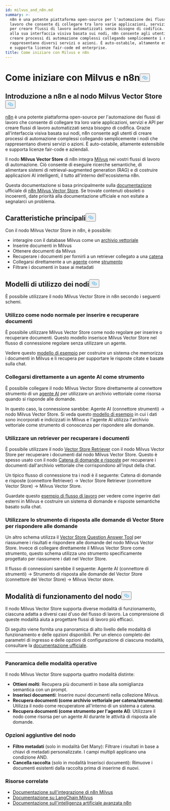 ```yaml
---
id: milvus_and_n8n.md
summary: >-
  n8n è una potente piattaforma open-source per l'automazione dei flussi di
  lavoro che consente di collegare tra loro varie applicazioni, servizi e API
  per creare flussi di lavoro automatizzati senza bisogno di codifica. Grazie
  alla sua interfaccia visiva basata sui nodi, n8n consente agli utenti di
  creare processi di automazione complessi collegando semplicemente i nodi che
  rappresentano diversi servizi o azioni. È auto-ostabile, altamente estensibile
  e supporta licenze fair-code ed enterprise.
title: Come iniziare con Milvus e n8n
---
```

<h1 id="Getting-Started-with-Milvus-and-n8n" class="common-anchor-header">Come iniziare con Milvus e n8n<button data-href="#Getting-Started-with-Milvus-and-n8n" class="anchor-icon" translate="no">
      <svg translate="no"
        aria-hidden="true"
        focusable="false"
        height="20"
        version="1.1"
        viewBox="0 0 16 16"
        width="16"
      >
        <path
          fill="#0092E4"
          fill-rule="evenodd"
          d="M4 9h1v1H4c-1.5 0-3-1.69-3-3.5S2.55 3 4 3h4c1.45 0 3 1.69 3 3.5 0 1.41-.91 2.72-2 3.25V8.59c.58-.45 1-1.27 1-2.09C10 5.22 8.98 4 8 4H4c-.98 0-2 1.22-2 2.5S3 9 4 9zm9-3h-1v1h1c1 0 2 1.22 2 2.5S13.98 12 13 12H9c-.98 0-2-1.22-2-2.5 0-.83.42-1.64 1-2.09V6.25c-1.09.53-2 1.84-2 3.25C6 11.31 7.55 13 9 13h4c1.45 0 3-1.69 3-3.5S14.5 6 13 6z"
        ></path>
      </svg>
    </button></h1><h2 id="Introduction-to-n8n-and-the-Milvus-Vector-Store-Node" class="common-anchor-header">Introduzione a n8n e al nodo Milvus Vector Store<button data-href="#Introduction-to-n8n-and-the-Milvus-Vector-Store-Node" class="anchor-icon" translate="no">
      <svg translate="no"
        aria-hidden="true"
        focusable="false"
        height="20"
        version="1.1"
        viewBox="0 0 16 16"
        width="16"
      >
        <path
          fill="#0092E4"
          fill-rule="evenodd"
          d="M4 9h1v1H4c-1.5 0-3-1.69-3-3.5S2.55 3 4 3h4c1.45 0 3 1.69 3 3.5 0 1.41-.91 2.72-2 3.25V8.59c.58-.45 1-1.27 1-2.09C10 5.22 8.98 4 8 4H4c-.98 0-2 1.22-2 2.5S3 9 4 9zm9-3h-1v1h1c1 0 2 1.22 2 2.5S13.98 12 13 12H9c-.98 0-2-1.22-2-2.5 0-.83.42-1.64 1-2.09V6.25c-1.09.53-2 1.84-2 3.25C6 11.31 7.55 13 9 13h4c1.45 0 3-1.69 3-3.5S14.5 6 13 6z"
        ></path>
      </svg>
    </button></h2><p><a href="https://n8n.io/">n8n</a> è una potente piattaforma open-source per l'automazione dei flussi di lavoro che consente di collegare tra loro varie applicazioni, servizi e API per creare flussi di lavoro automatizzati senza bisogno di codifica. Grazie all'interfaccia visiva basata sui nodi, n8n consente agli utenti di creare processi di automazione complessi collegando semplicemente i nodi che rappresentano diversi servizi o azioni. È auto-ostabile, altamente estensibile e supporta licenze fair-code e aziendali.</p>
<p>Il nodo <strong>Milvus Vector Store</strong> di n8n integra <a href="https://milvus.io/">Milvus</a> nei vostri flussi di lavoro di automazione. Ciò consente di eseguire ricerche semantiche, di alimentare sistemi di retrieval-augmented generation (RAG) e di costruire applicazioni AI intelligenti, il tutto all'interno dell'ecosistema n8n.</p>
<p>Questa documentazione si basa principalmente sulla <a href="https://docs.n8n.io/integrations/builtin/cluster-nodes/root-nodes/n8n-nodes-langchain.vectorstoremilvus/">documentazione</a> ufficiale di <a href="https://docs.n8n.io/integrations/builtin/cluster-nodes/root-nodes/n8n-nodes-langchain.vectorstoremilvus/">n8n Milvus Vector Store</a>. Se trovate contenuti obsoleti o incoerenti, date priorità alla documentazione ufficiale e non esitate a segnalarci un problema.</p>
<h2 id="Key-Features" class="common-anchor-header">Caratteristiche principali<button data-href="#Key-Features" class="anchor-icon" translate="no">
      <svg translate="no"
        aria-hidden="true"
        focusable="false"
        height="20"
        version="1.1"
        viewBox="0 0 16 16"
        width="16"
      >
        <path
          fill="#0092E4"
          fill-rule="evenodd"
          d="M4 9h1v1H4c-1.5 0-3-1.69-3-3.5S2.55 3 4 3h4c1.45 0 3 1.69 3 3.5 0 1.41-.91 2.72-2 3.25V8.59c.58-.45 1-1.27 1-2.09C10 5.22 8.98 4 8 4H4c-.98 0-2 1.22-2 2.5S3 9 4 9zm9-3h-1v1h1c1 0 2 1.22 2 2.5S13.98 12 13 12H9c-.98 0-2-1.22-2-2.5 0-.83.42-1.64 1-2.09V6.25c-1.09.53-2 1.84-2 3.25C6 11.31 7.55 13 9 13h4c1.45 0 3-1.69 3-3.5S14.5 6 13 6z"
        ></path>
      </svg>
    </button></h2><p>Con il nodo Milvus Vector Store in n8n, è possibile:</p>
<ul>
<li>interagire con il database Milvus come un <a href="https://docs.n8n.io/glossary/#ai-vector-store">archivio vettoriale</a></li>
<li>Inserire documenti in Milvus</li>
<li>Ottenere documenti da Milvus</li>
<li>Recuperare i documenti per fornirli a un retriever collegato a una <a href="https://docs.n8n.io/glossary/#ai-chain">catena</a></li>
<li>Collegarsi direttamente a un <a href="https://docs.n8n.io/glossary/#ai-agent">agente</a> come <a href="https://docs.n8n.io/glossary/#ai-tool">strumento</a></li>
<li>Filtrare i documenti in base ai metadati</li>
</ul>
<h2 id="Node-Usage-Patterns" class="common-anchor-header">Modelli di utilizzo dei nodi<button data-href="#Node-Usage-Patterns" class="anchor-icon" translate="no">
      <svg translate="no"
        aria-hidden="true"
        focusable="false"
        height="20"
        version="1.1"
        viewBox="0 0 16 16"
        width="16"
      >
        <path
          fill="#0092E4"
          fill-rule="evenodd"
          d="M4 9h1v1H4c-1.5 0-3-1.69-3-3.5S2.55 3 4 3h4c1.45 0 3 1.69 3 3.5 0 1.41-.91 2.72-2 3.25V8.59c.58-.45 1-1.27 1-2.09C10 5.22 8.98 4 8 4H4c-.98 0-2 1.22-2 2.5S3 9 4 9zm9-3h-1v1h1c1 0 2 1.22 2 2.5S13.98 12 13 12H9c-.98 0-2-1.22-2-2.5 0-.83.42-1.64 1-2.09V6.25c-1.09.53-2 1.84-2 3.25C6 11.31 7.55 13 9 13h4c1.45 0 3-1.69 3-3.5S14.5 6 13 6z"
        ></path>
      </svg>
    </button></h2><p>È possibile utilizzare il nodo Milvus Vector Store in n8n secondo i seguenti schemi.</p>
<h3 id="Use-as-a-regular-node-to-insert-and-retrieve-documents" class="common-anchor-header">Utilizzo come nodo normale per inserire e recuperare documenti</h3><p>È possibile utilizzare Milvus Vector Store come nodo regolare per inserire o recuperare documenti. Questo modello inserisce Milvus Vector Store nel flusso di connessione regolare senza utilizzare un agente.</p>
<p>Vedere questo <a href="https://n8n.io/workflows/3573-create-a-rag-system-with-paul-essays-milvus-and-openai-for-cited-answers/">modello di esempio</a> per costruire un sistema che memorizza i documenti in Milvus e li recupera per supportare le risposte citate e basate sulla chat.</p>
<h3 id="Connect-directly-to-an-AI-agent-as-a-tool" class="common-anchor-header">Collegarsi direttamente a un agente AI come strumento</h3><p>È possibile collegare il nodo Milvus Vector Store direttamente al connettore strumento di un <a href="https://docs.n8n.io/integrations/builtin/cluster-nodes/root-nodes/n8n-nodes-langchain.agent/">agente AI</a> per utilizzare un archivio vettoriale come risorsa quando si risponde alle domande.</p>
<p>In questo caso, la connessione sarebbe: Agente AI (connettore strumenti) -&gt; nodo Milvus Vector Store. Si veda questo <a href="https://n8n.io/workflows/3576-paul-graham-essay-search-and-chat-with-milvus-vector-database/">modello di esempio</a> in cui i dati sono incorporati e indicizzati in Milvus e l'agente AI utilizza l'archivio vettoriale come strumento di conoscenza per rispondere alle domande.</p>
<h3 id="Use-a-retriever-to-fetch-documents" class="common-anchor-header">Utilizzare un retriever per recuperare i documenti</h3><p>È possibile utilizzare il nodo <a href="https://docs.n8n.io/integrations/builtin/cluster-nodes/sub-nodes/n8n-nodes-langchain.retrievervectorstore/">Vector Store Retriever</a> con il nodo Milvus Vector Store per recuperare i documenti dal nodo Milvus Vector Store. Questo è spesso usato con il nodo <a href="https://docs.n8n.io/integrations/builtin/cluster-nodes/root-nodes/n8n-nodes-langchain.chainretrievalqa/">Catena di domande e risposte</a> per recuperare i documenti dall'archivio vettoriale che corrispondono all'input della chat.</p>
<p>Un tipico flusso di connessione tra i nodi è il seguente: Catena di domande e risposte (connettore Retriever) -&gt; Vector Store Retriever (connettore Vector Store) -&gt; Milvus Vector Store.</p>
<p>Guardate questo <a href="https://n8n.io/workflows/3574-create-a-paul-graham-essay-qanda-system-with-openai-and-milvus-vector-database/">esempio di flusso di lavoro</a> per vedere come ingerire dati esterni in Milvus e costruire un sistema di domande e risposte semantiche basato sulla chat.</p>
<h3 id="Use-the-Vector-Store-Question-Answer-Tool-to-answer-questions" class="common-anchor-header">Utilizzare lo strumento di risposta alle domande di Vector Store per rispondere alle domande</h3><p>Un altro schema utilizza il <a href="https://docs.n8n.io/integrations/builtin/cluster-nodes/sub-nodes/n8n-nodes-langchain.toolvectorstore/">Vector Store Question Answer Tool</a> per riassumere i risultati e rispondere alle domande del nodo Milvus Vector Store. Invece di collegare direttamente il Milvus Vector Store come strumento, questo schema utilizza uno strumento specificamente progettato per riassumere i dati nel Vector Store.</p>
<p>Il flusso di connessioni sarebbe il seguente: Agente AI (connettore di strumenti) -&gt; Strumento di risposta alle domande del Vector Store (connettore del Vector Store) -&gt; Milvus Vector store.</p>
<h2 id="Node-Operation-Modes" class="common-anchor-header">Modalità di funzionamento del nodo<button data-href="#Node-Operation-Modes" class="anchor-icon" translate="no">
      <svg translate="no"
        aria-hidden="true"
        focusable="false"
        height="20"
        version="1.1"
        viewBox="0 0 16 16"
        width="16"
      >
        <path
          fill="#0092E4"
          fill-rule="evenodd"
          d="M4 9h1v1H4c-1.5 0-3-1.69-3-3.5S2.55 3 4 3h4c1.45 0 3 1.69 3 3.5 0 1.41-.91 2.72-2 3.25V8.59c.58-.45 1-1.27 1-2.09C10 5.22 8.98 4 8 4H4c-.98 0-2 1.22-2 2.5S3 9 4 9zm9-3h-1v1h1c1 0 2 1.22 2 2.5S13.98 12 13 12H9c-.98 0-2-1.22-2-2.5 0-.83.42-1.64 1-2.09V6.25c-1.09.53-2 1.84-2 3.25C6 11.31 7.55 13 9 13h4c1.45 0 3-1.69 3-3.5S14.5 6 13 6z"
        ></path>
      </svg>
    </button></h2><p>Il nodo Milvus Vector Store supporta diverse modalità di funzionamento, ciascuna adatta a diversi casi d'uso del flusso di lavoro. La comprensione di queste modalità aiuta a progettare flussi di lavoro più efficaci.</p>
<p>Di seguito viene fornita una panoramica di alto livello delle modalità di funzionamento e delle opzioni disponibili. Per un elenco completo dei parametri di ingresso e delle opzioni di configurazione di ciascuna modalità, consultare la <a href="https://docs.n8n.io/integrations/builtin/cluster-nodes/root-nodes/n8n-nodes-langchain.vectorstoremilvus/">documentazione ufficiale</a>.</p>
<hr>
<h3 id="Operation-Modes-Overview" class="common-anchor-header">Panoramica delle modalità operative</h3><p>Il nodo Milvus Vector Store supporta quattro modalità distinte:</p>
<ul>
<li><strong>Ottieni molti</strong>: Recupera più documenti in base alla somiglianza semantica con un prompt.</li>
<li><strong>Inserisci documenti</strong>: Inserire nuovi documenti nella collezione Milvus.</li>
<li><strong>Recupera documenti (come archivio vettoriale per catena/strumento)</strong>: Utilizza il nodo come recuperatore all'interno di un sistema a catena.</li>
<li><strong>Recupera documenti (come strumento per l'agente AI)</strong>: Utilizzare il nodo come risorsa per un agente AI durante le attività di risposta alle domande.</li>
</ul>
<h3 id="Additional-Node-Options" class="common-anchor-header">Opzioni aggiuntive del nodo</h3><ul>
<li><strong>Filtro metadati</strong> (solo in modalità Get Many): Filtrare i risultati in base a chiavi di metadati personalizzate. I campi multipli applicano una condizione AND.</li>
<li><strong>Cancella raccolta</strong> (solo in modalità Inserisci documenti): Rimuove i documenti esistenti dalla raccolta prima di inserirne di nuovi.</li>
</ul>
<h3 id="Related-Resources" class="common-anchor-header">Risorse correlate</h3><ul>
<li><a href="https://docs.n8n.io/integrations/builtin/cluster-nodes/root-nodes/n8n-nodes-langchain.vectorstoremilvus/">Documentazione sull'integrazione di n8n Milvus</a></li>
<li><a href="https://js.langchain.com/docs/integrations/vectorstores/milvus/">Documentazione su LangChain Milvus</a></li>
<li><a href="https://docs.n8n.io/advanced-ai/">Documentazione sull'intelligenza artificiale avanzata n8n</a></li>
</ul>
